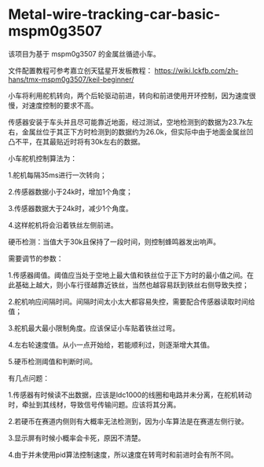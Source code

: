 # Metal-wire-tracking-car-basic-mspm0g3507

该项目为基于 mspm0g3507 的金属丝循迹小车。

文件配置教程可参考嘉立创天猛星开发板教程：
https://wiki.lckfb.com/zh-hans/tmx-mspm0g3507/keil-beginner/

小车将利用舵机转向，两个后轮驱动前进，转向和前进使用开环控制，因为速度很慢，对速度控制的要求不高。

传感器安装于车头并且尽可能靠近地面，经过测试，空地检测到的数据为23.7k左右，金属丝位于其正下方时检测到的数据约为26.0k，但实际中由于地面金属丝凹凸不平，在其最贴近时将有30k左右的数据。

小车舵机控制算法为：

1.舵机每隔35ms进行一次转向；

2.传感器数据小于24k时，增加1个角度；

3.传感器数据大于24k时，减少1个角度。

4.这样舵机将会沿着铁丝左侧前进。

硬币检测：当值大于30k且保持了一段时间，则控制蜂鸣器发出响声。

需要调节的参数：

1.传感器阈值。阈值应当处于空地上最大值和铁丝位于正下方时的最小值之间。在此基础上越大，则小车行径越靠近铁丝，当然也越容易跃到铁丝右侧导致失控；

2.舵机响应间隔时间。间隔时间太小太大都容易失控，需要配合传感器读取时间给值；

3.舵机最大最小限制角度。应该保证小车贴着铁丝过弯。

4.左右轮速度值。从小一点开始给，若能顺利过，则逐渐增大其值。

5.硬币检测阈值和判断时间。

有几点问题：

1.传感器有时候读不出数据，应该是ldc1000的线圈和电路并未分离，在舵机转动时，牵扯到其线材，导致信号传输问题。应该将其分离。

2.若硬币在赛道内侧则有大概率无法检测到，因为小车算法是在赛道左侧行驶。

3.显示屏有时候小概率会卡死，原因不清楚。

4.由于并未使用pid算法控制速度，所以速度在转弯时和前进时会有所不同。

